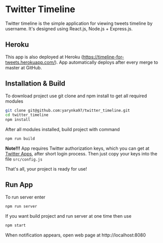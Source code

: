 # Twitter Timeline

Twitter timeline is the simple application for viewing tweets timeline by username. It's designed using React.js, Node.js + Express.js.

## Heroku

This app is also deployed at Heroku (https://timeline-for-tweets.herokuapp.com/). App automatically deploys after every merge to master at GitHub.

## Installation & Build

To download project use git clone and npm install to get all required modules

```bash
git clone git@github.com:yarynka97/twitter_timeline.git
cd twitter_timeline
npm install
```

After all modules installed, build project with command

```bash
npm run build
```

 **Note!!!** App requires Twitter authorization keys, which you can get at [Twitter Apps](https://apps.twitter.com/), after short login process. Then just copy your keys into the file `src/config.js`

That's all, your project is ready for use!

## Run App

To run server enter

```bash
npm run server
```

If you want build project and run server at one time then use 

```bash
npm start
```

When notification appears, open web page at http://localhost:8080
